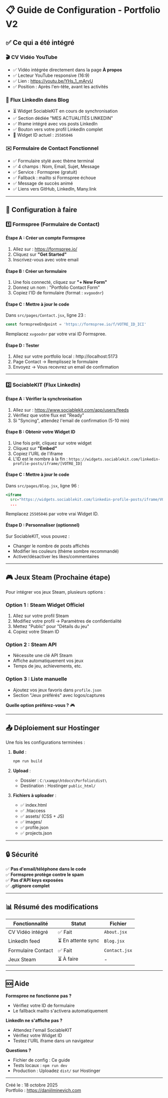 # 📋 Guide de Configuration - Portfolio V2

## ✅ Ce qui a été intégré

### 🎬 **CV Vidéo YouTube**
- ✅ Vidéo intégrée directement dans la page **À propos**
- ✅ Lecteur YouTube responsive (16:9)
- ✅ Lien : https://youtu.be/YHs_1_mAryU
- ✅ Position : Après l'en-tête, avant les activités

### 💼 **Flux LinkedIn dans Blog**
- ⏳ Widget SociableKIT en cours de synchronisation
- ✅ Section dédiée "MES ACTUALITÉS LINKEDIN"
- ✅ Iframe intégré avec vos posts LinkedIn
- ✅ Bouton vers votre profil LinkedIn complet
- 📝 Widget ID actuel : `25505046`

### ✉️ **Formulaire de Contact Fonctionnel**
- ✅ Formulaire stylé avec thème terminal
- ✅ 4 champs : Nom, Email, Sujet, Message
- ✅ Service : Formspree (gratuit)
- ✅ Fallback : mailto si Formspree échoue
- ✅ Message de succès animé
- ✅ Liens vers GitHub, LinkedIn, Many.link

---

## 🔧 Configuration à faire

### 1️⃣ **Formspree (Formulaire de Contact)**

#### Étape A : Créer un compte Formspree
1. Allez sur : https://formspree.io/
2. Cliquez sur **"Get Started"**
3. Inscrivez-vous avec votre email

#### Étape B : Créer un formulaire
1. Une fois connecté, cliquez sur **"+ New Form"**
2. Donnez un nom : "Portfolio Contact Form"
3. Copiez l'ID de formulaire (format : `xvgoodnr`)

#### Étape C : Mettre à jour le code
Dans `src/pages/Contact.jsx`, ligne 23 :
```javascript
const formspreeEndpoint = 'https://formspree.io/f/VOTRE_ID_ICI'
```
Remplacez `xvgoodnr` par votre vrai ID Formspree.

#### Étape D : Tester
1. Allez sur votre portfolio local : http://localhost:5173
2. Page Contact → Remplissez le formulaire
3. Envoyez → Vous recevrez un email de confirmation

---

### 2️⃣ **SociableKIT (Flux LinkedIn)**

#### Étape A : Vérifier la synchronisation
1. Allez sur : https://www.sociablekit.com/app/users/feeds
2. Vérifiez que votre flux est "Ready"
3. Si "Syncing", attendez l'email de confirmation (5-10 min)

#### Étape B : Obtenir votre Widget ID
1. Une fois prêt, cliquez sur votre widget
2. Cliquez sur **"Embed"**
3. Copiez l'URL de l'iframe
4. L'ID est le nombre à la fin : `https://widgets.sociablekit.com/linkedin-profile-posts/iframe/[VOTRE_ID]`

#### Étape C : Mettre à jour le code
Dans `src/pages/Blog.jsx`, ligne 96 :
```jsx
<iframe
  src="https://widgets.sociablekit.com/linkedin-profile-posts/iframe/VOTRE_ID_ICI"
  ...
```
Remplacez `25505046` par votre vrai Widget ID.

#### Étape D : Personnaliser (optionnel)
Sur SociableKIT, vous pouvez :
- Changer le nombre de posts affichés
- Modifier les couleurs (thème sombre recommandé)
- Activer/désactiver les likes/commentaires

---

## 🎮 Jeux Steam (Prochaine étape)

Pour intégrer vos jeux Steam, plusieurs options :

### Option 1 : Steam Widget Officiel
1. Allez sur votre profil Steam
2. Modifiez votre profil → Paramètres de confidentialité
3. Mettez "Public" pour "Détails du jeu"
4. Copiez votre Steam ID

### Option 2 : Steam API
- Nécessite une clé API Steam
- Affiche automatiquement vos jeux
- Temps de jeu, achievements, etc.

### Option 3 : Liste manuelle
- Ajoutez vos jeux favoris dans `profile.json`
- Section "Jeux préférés" avec logos/captures

**Quelle option préférez-vous ?** 🎮

---

## 📤 Déploiement sur Hostinger

Une fois les configurations terminées :

1. **Build** :
   ```bash
   npm run build
   ```

2. **Upload** :
   - Dossier : `C:\xampp\htdocs\Porfolio\dist\`
   - Destination : Hostinger `public_html/`

3. **Fichiers à uploader** :
   - ✅ index.html
   - ✅ .htaccess
   - ✅ assets/ (CSS + JS)
   - ✅ images/
   - ✅ profile.json
   - ✅ projects.json

---

## 🔒 Sécurité

✅ **Pas d'email/téléphone dans le code**  
✅ **Formspree protège contre le spam**  
✅ **Pas d'API keys exposées**  
✅ **.gitignore complet**

---

## 📊 Résumé des modifications

| Fonctionnalité | Statut | Fichier |
|---|---|---|
| CV Vidéo intégré | ✅ Fait | `About.jsx` |
| LinkedIn feed | ⏳ En attente sync | `Blog.jsx` |
| Formulaire Contact | ✅ Fait | `Contact.jsx` |
| Jeux Steam | ⏳ À faire | - |

---

## 🆘 Aide

**Formspree ne fonctionne pas ?**
- Vérifiez votre ID de formulaire
- Le fallback mailto s'activera automatiquement

**LinkedIn ne s'affiche pas ?**
- Attendez l'email SociableKIT
- Vérifiez votre Widget ID
- Testez l'URL iframe dans un navigateur

**Questions ?**
- Fichier de config : Ce guide
- Tests locaux : `npm run dev`
- Production : Uploadez `dist/` sur Hostinger

---

Créé le : 18 octobre 2025  
Portfolio : https://daniilminevich.com
